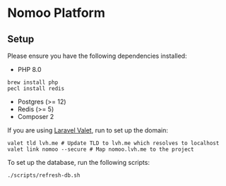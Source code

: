 
# Nomoo Platform

## Setup

Please ensure you have the following dependencies installed:

* PHP 8.0
  
```shell
brew install php
pecl install redis
```

* Postgres (>= 12)
* Redis (>= 5)
* Composer 2

If you are using [Laravel Valet](https://laravel.com/docs/8.x/valet), run to set up the domain:

```shell
valet tld lvh.me # Update TLD to lvh.me which resolves to localhost
valet link nomoo --secure # Map nomoo.lvh.me to the project 
```

To set up the database, run the following scripts:

```shell
./scripts/refresh-db.sh
```
